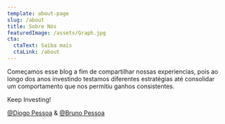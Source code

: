 ```yaml
---
template: about-page
slug: /about
title: Sobre Nós
featuredImage: /assets/Graph.jpg
cta:
  ctaText: Saiba mais
  ctaLink: /about
---
```

 
Começamos esse blog a fim de compartilhar nossas experiencias, pois ao longo dos anos investindo testamos diferentes estratégias até consolidar um comportamento que nos permitiu ganhos consistentes.

Keep Investing! 

[@Diogo Pessoa](https://www.etoro.com/people/diogopessoa) & [@Bruno Pessoa](https://www.etoro.com/people/pessoa_bs) 

